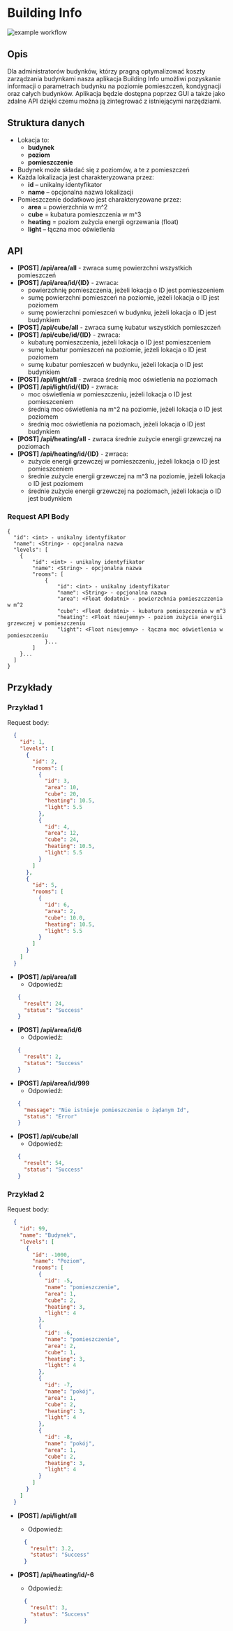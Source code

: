 # Building Info
![example workflow](https://github.com/patlukas/PUT_term5_IO_BuildingInfo/actions/workflows/ci.yml/badge.svg)

## Opis
Dla administratorów budynków, którzy pragną optymalizować koszty zarządzania budynkami  nasza aplikacja Building Info umożliwi pozyskanie informacji o parametrach budynku na poziomie pomieszczeń, kondygnacji oraz całych budynków. Aplikacja będzie dostępna poprzez GUI a także jako zdalne API dzięki czemu można ją zintegrować z istniejącymi narzędziami.

## Struktura danych 
- Lokacja to:
    - **budynek**
    - **poziom**
    - **pomieszczenie**
- Budynek może składać się z poziomów, a te z pomieszczeń
- Każda lokalizacja jest charakteryzowana przez:
    - **id** – unikalny identyfikator
    - **name** – opcjonalna nazwa lokalizacji
- Pomieszczenie dodatkowo jest charakteryzowane przez:
    - **area** = powierzchnia w m^2
    - **cube** = kubatura pomieszczenia w m^3
    - **heating** = poziom zużycia energii ogrzewania (float)
    - **light** – łączna moc oświetlenia

## API
  - **[POST] /api/area/all** - zwraca sumę powierzchni wszystkich pomieszczeń
  - **[POST] /api/area/id/{ID}** - zwraca:
    - powierzchnię pomieszczenia, jeżeli lokacja o ID jest pomieszceniem
    - sumę powierzchni pomieszceń na poziomie, jeżeli lokacja o ID jest poziomem
    - sumę powierzchni pomieszceń w budynku, jeżeli lokacja o ID jest budynkiem
  - **[POST] /api/cube/all** - zwraca sumę kubatur wszystkich pomieszczeń
  - **[POST] /api/cube/id/{ID}** - zwraca:
    - kubaturę pomieszczenia, jeżeli lokacja o ID jest pomieszceniem
    - sumę kubatur pomieszceń na poziomie, jeżeli lokacja o ID jest poziomem
    - sumę kubatur pomieszceń w budynku, jeżeli lokacja o ID jest budynkiem
  - **[POST] /api/light/all** - zwraca średnią moc oświetlenia na poziomach
  - **[POST] /api/light/id/{ID}** - zwraca:
    - moc oświetlenia w pomieszczeniu, jeżeli lokacja o ID jest pomieszceniem
    - średnią moc oświetlenia na m^2 na poziomie, jeżeli lokacja o ID jest poziomem
    - średnią moc oświetlenia na poziomach, jeżeli lokacja o ID jest budynkiem
- **[POST] /api/heating/all** - zwraca średnie zużycie energii grzewczej na poziomach 
- **[POST] /api/heating/id/{ID}** - zwraca:
  - zużycie energii grzewczej w pomieszczeniu, jeżeli lokacja o ID jest pomieszceniem
  - średnie zużycie energii grzewczej na m^3 na poziomie, jeżeli lokacja o ID jest poziomem
  - średnie zużycie energii grzewczej na poziomach, jeżeli lokacja o ID jest budynkiem

### Request API Body
```
{
  "id": <int> - unikalny identyfikator
  "name": <String> - opcjonalna nazwa
  "levels": [
    {
        "id": <int> - unikalny identyfikator
        "name": <String> - opcjonalna nazwa
        "rooms": [
            {
                "id": <int> - unikalny identyfikator
                "name": <String> - opcjonalna nazwa
                "area": <Float dodatni> - powierzchnia pomieszczzenia w m^2
                "cube": <Float dodatni> - kubatura pomieszczenia w m^3
                "heating": <Float nieujemny> - poziom zużycia energii grzewczej w pomieszczeniu
                "light": <Float nieujemny> - łączna moc oświetlenia w pomieszczeniu
            }...
        ]
    }...
  ]
}
```

## Przykłady
### Przykład 1
Request body:
```json
  {
    "id": 1,
    "levels": [
      {
        "id": 2,
        "rooms": [
          {
            "id": 3,
            "area": 10,
            "cube": 20,
            "heating": 10.5,
            "light": 5.5
          },
          {
            "id": 4,
            "area": 12,
            "cube": 24,
            "heating": 10.5,
            "light": 5.5
          }
        ]
      },
      {
        "id": 5,
        "rooms": [
          {
            "id": 6,
            "area": 2,
            "cube": 10.0,
            "heating": 10.5,
            "light": 5.5
          }
        ]
      }
    ]
  }
```
- **[POST] /api/area/all**
    - Odpowiedź:
  ```json
  {
    "result": 24,
    "status": "Success"
  }
  ```
- **[POST] /api/area/id/6**
  - Odpowiedź:
  ```json
  {
    "result": 2,
    "status": "Success"
  }
  ```
- **[POST] /api/area/id/999**
  - Odpowiedź:
  ```json
  {
    "message": "Nie istnieje pomieszczenie o żądanym Id",
    "status": "Error"
  }
  ```
- **[POST] /api/cube/all**
    - Odpowiedź:
  ```json
  {
    "result": 54,
    "status": "Success"
  }
  ```
### Przykład 2
Request body:
```json
  {
    "id": 99,
    "name": "Budynek",
    "levels": [
      {
        "id": -1000,
        "name": "Poziom",
        "rooms": [
          {
            "id": -5,
            "name": "pomieszczenie",
            "area": 1,
            "cube": 2,
            "heating": 3,
            "light": 4
          },
          {
            "id": -6,
            "name": "pomieszczenie",
            "area": 2,
            "cube": 1,
            "heating": 3,
            "light": 4
          },
          {
            "id": -7,
            "name": "pokój",
            "area": 1,
            "cube": 2,
            "heating": 3,
            "light": 4
          },
          {
            "id": -8,
            "name": "pokój",
            "area": 1,
            "cube": 2,
            "heating": 3,
            "light": 4
          }
        ]
      }
    ]
  }
```
- **[POST] /api/light/all**
    - Odpowiedź:
  ```json
    {
      "result": 3.2,
      "status": "Success"
    }
  ```

- **[POST] /api/heating/id/-6**
    - Odpowiedź:
  ```json
    {
      "result": 3,
      "status": "Success"
    }
  ```